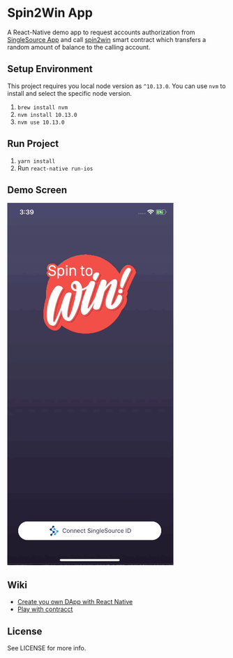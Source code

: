 # Spin2Win App

A React-Native demo app to request accounts authorization from [SingleSource App](https://testflight.apple.com/join/gfagbjh7) and
call [spin2win](https://github.com/cennznet/spin2win) smart contract which transfers a
random amount of balance to the calling account.

## Setup Environment

This project requires you local node version as `^10.13.0`. You can use `nvm` to install
and select the specific node version.

1. `brew install nvm`
2. `nvm install 10.13.0`
3. `nvm use 10.13.0`

## Run Project

1. `yarn install`
2. Run `react-native run-ios`

## Demo Screen

![image](https://github.com/cennznet/spin2winApp/blob/master/resources/demo.gif)


## Wiki
- [Create you own DApp with React Native](https://github.com/cennznet/spin2winApp/wiki/Create-you-own-DApp-with-React-Native)
- [Play with contracct](https://github.com/cennznet/spin2winApp/wiki/Play-with-Contract)

## License
See LICENSE for more info.
